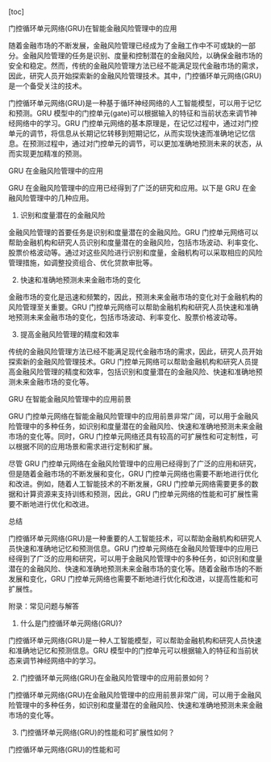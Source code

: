 
[toc]                    
                
                
门控循环单元网络(GRU)在智能金融风险管理中的应用

随着金融市场的不断发展，金融风险管理已经成为了金融工作中不可或缺的一部分。金融风险管理的任务是识别、度量和控制潜在的金融风险，以确保金融市场的安全和稳定。然而，传统的金融风险管理方法已经不能满足现代金融市场的需求，因此，研究人员开始探索新的金融风险管理技术。其中，门控循环单元网络(GRU)是一个备受关注的技术。

门控循环单元网络(GRU)是一种基于循环神经网络的人工智能模型，可以用于记忆和预测。GRU 模型中的门控单元(gate)可以根据输入的特征和当前状态来调节神经网络中的学习。GRU 门控单元网络的基本原理是，在记忆过程中，通过对门控单元的调节，将信息从长期记忆转移到短期记忆，从而实现快速而准确地记忆信息。在预测过程中，通过对门控单元的调节，可以更加准确地预测未来的状态，从而实现更加精准的预测。

GRU 在金融风险管理中的应用

GRU 在金融风险管理中的应用已经得到了广泛的研究和应用。以下是 GRU 在金融风险管理中的几种应用。

1. 识别和度量潜在的金融风险

金融风险管理的首要任务是识别和度量潜在的金融风险。GRU 门控单元网络可以帮助金融机构和研究人员识别和度量潜在的金融风险，包括市场波动、利率变化、股票价格波动等。通过对这些风险进行识别和度量，金融机构可以采取相应的风险管理措施，如调整投资组合、优化贷款审批等。

2. 快速和准确地预测未来金融市场的变化

金融市场的变化是迅速和频繁的，因此，预测未来金融市场的变化对于金融机构的风险管理至关重要。GRU 门控单元网络可以帮助金融机构和研究人员快速和准确地预测未来金融市场的变化，包括市场波动、利率变化、股票价格波动等。

3. 提高金融风险管理的精度和效率

传统的金融风险管理方法已经不能满足现代金融市场的需求，因此，研究人员开始探索新的金融风险管理技术。GRU 门控单元网络可以帮助金融机构和研究人员提高金融风险管理的精度和效率，包括识别和度量潜在的金融风险、快速和准确地预测未来金融市场的变化等。

GRU 在智能金融风险管理中的应用前景

GRU 门控单元网络在智能金融风险管理中的应用前景非常广阔，可以用于金融风险管理中的多种任务，如识别和度量潜在的金融风险、快速和准确地预测未来金融市场的变化等。同时，GRU 门控单元网络还具有较高的可扩展性和可定制性，可以根据不同的应用场景和需求进行定制和扩展。

尽管 GRU 门控单元网络在金融风险管理中的应用已经得到了广泛的应用和研究，但是随着金融市场的不断发展和变化，GRU 门控单元网络也需要不断地进行优化和改进。例如，随着人工智能技术的不断发展，GRU 门控单元网络需要更多的数据和计算资源来支持训练和预测，因此，GRU 门控单元网络的性能和可扩展性需要不断地进行优化和改进。

总结

门控循环单元网络(GRU)是一种重要的人工智能技术，可以帮助金融机构和研究人员快速和准确地记忆和预测信息。GRU 门控单元网络在金融风险管理中的应用已经得到了广泛的应用和研究，可以用于金融风险管理中的多种任务，如识别和度量潜在的金融风险、快速和准确地预测未来金融市场的变化等。随着金融市场的不断发展和变化，GRU 门控单元网络也需要不断地进行优化和改进，以提高性能和可扩展性。



附录：常见问题与解答

1. 什么是门控循环单元网络(GRU)?

门控循环单元网络(GRU)是一种人工智能模型，可以帮助金融机构和研究人员快速和准确地记忆和预测信息。GRU 模型中的门控单元可以根据输入的特征和当前状态来调节神经网络中的学习。

2. 门控循环单元网络(GRU)在金融风险管理中的应用前景如何？

门控循环单元网络(GRU)在金融风险管理中的应用前景非常广阔，可以用于金融风险管理中的多种任务，如识别和度量潜在的金融风险、快速和准确地预测未来金融市场的变化等。

3. 门控循环单元网络(GRU)的性能和可扩展性如何？

门控循环单元网络(GRU)的性能和可

